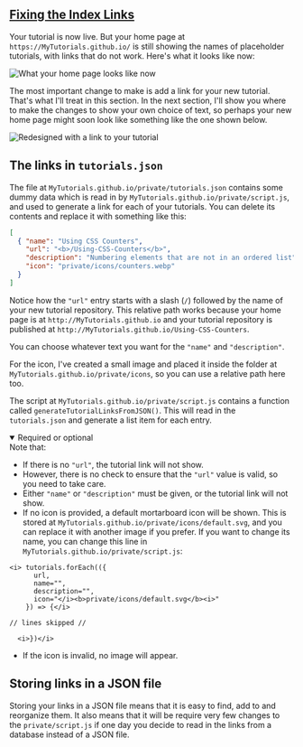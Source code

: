 <section
  id="fixing-index-links"
  aria-labelledby="fixing-index-links"
  data-item="Fixing the Index Links"
>
  <h2><a href="iing-index-links">Fixing the Index Links</a></h2>

Your tutorial is now live. But your home page at `https://MyTutorials.github.io/` is still showing the names of placeholder tutorials, with links that do not work. Here's what it looks like now:

![What your home page looks like now](images/CurrentLook.webp)

The most important change to make is add a link for your new tutorial. That's what I'll treat in this section. In the next section, I'll show you where to make the changes to show your own choice of text, so perhaps your new home page might soon look like something like the one shown below.

![Redesigned with a link to your tutorial](images/NewLook.webp)

## The links in `tutorials.json`

The file at `MyTutorials.github.io/private/tutorials.json` contains some dummy data which is read in by `MyTutorials.github.io/private/script.js`, and used to generate a link for each of your tutorials. You can delete its contents and replace it with something like this:

```json
[
  { "name": "Using CSS Counters",
    "url": "<b>/Using-CSS-Counters</b>",
    "description": "Numbering elements that are not in an ordered list",
    "icon": "private/icons/counters.webp"
  }
]

```

Notice how the `"url"` entry starts with a slash (`/`) followed by the name of your new tutorial repository. This relative path works because your home page is at `http://MyTutorials.github.io` and your tutorial repository is published at `http://MyTutorials.github.io/Using-CSS-Counters`.

You can choose whatever text you want for the  `"name"` and `"description"`.

For the icon, I've created a small image and placed it inside the folder at `MyTutorials.github.io/private/icons`, so you can use a relative path here too.

The script at `MyTutorials.github.io/private/script.js` contains a function called `generateTutorialLinksFromJSON()`. This will read in the `tutorials.json` and generate a list item for each entry.

<details class="note" open>
<summary>Required or optional</summary>
Note that:

* If there is no `"url"`, the tutorial link will not show.
* However, there is no check to ensure that the `"url"` value is valid, so you need to take care.
* Either `"name"` or `"description"` must be given, or the tutorial link will not show.
* If no icon is provided, a default mortarboard icon will be shown. This is stored at `MyTutorials.github.io/private/icons/default.svg`, and you can replace it with another image if you prefer. If you want to change its name, you can change this line in `MyTutorials.github.io/private/script.js`:

```javascript-#50
<i> tutorials.forEach(({
      url, 
      name="",
      description="",
      icon="</i><b>private/icons/default.svg</b><i>"
    }) => {</i>
```
```javascript-s
// lines skipped //
```
```javascript-#80
  <i>})</i>
```

* If the icon is invalid, no image will appear.

</details>

## Storing links in a JSON file

Storing your links in a JSON file means that it is easy to find, add to and reorganize them. It also means that it will be require very few changes to the `private/script.js` if one day you decide to read in the links from a database instead of a JSON file.

</section>